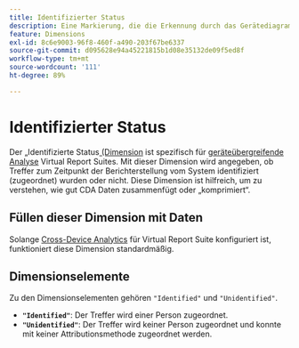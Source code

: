 ```yaml
---
title: Identifizierter Status
description: Eine Markierung, die die Erkennung durch das Gerätediagramm bestimmt.
feature: Dimensions
exl-id: 8c6e9003-96f8-460f-a490-203f67be6337
source-git-commit: d095628e94a45221815b1d08e35132de09f5ed8f
workflow-type: tm+mt
source-wordcount: '111'
ht-degree: 89%

---
```


# Identifizierter Status

Der „Identifizierte Status[ (Dimension](overview.md) ist spezifisch für [geräteübergreifende Analyse](../cda/overview.md) Virtual Report Suites. Mit dieser Dimension wird angegeben, ob Treffer zum Zeitpunkt der Berichterstellung vom System identifiziert (zugeordnet) wurden oder nicht. Diese Dimension ist hilfreich, um zu verstehen, wie gut CDA Daten zusammenfügt oder „komprimiert“.

## Füllen dieser Dimension mit Daten

Solange [Cross-Device Analytics](../cda/overview.md) für Virtual Report Suite konfiguriert ist, funktioniert diese Dimension standardmäßig.

## Dimensionselemente

Zu den Dimensionselementen gehören `"Identified"` und `"Unidentified"`.

* **`"Identified"`**: Der Treffer wird einer Person zugeordnet.
* **`"Unidentified"`**: Der Treffer wird keiner Person zugeordnet und konnte mit keiner Attributionsmethode zugeordnet werden.
